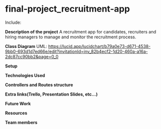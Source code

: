 # final-project_recruitment-app

Include:

**Description of the project**
A recruitment app for candidates, recruiters and hiring managers to manage and monitor the recruitment process.

**Class Diagram**
UML: https://lucid.app/lucidchart/b79a0e73-d671-4538-9bb0-693d1d7ed66e/edit?invitationId=inv_82b4ecf2-1d20-460a-a16a-2dc87cc90bb2&page=0_0

**Setup**

**Technologies Used**

**Controllers and Routes structure**

**Extra links(Trello, Presentation Slides, etc…)**

**Future Work**

**Resources**

**Team members**
